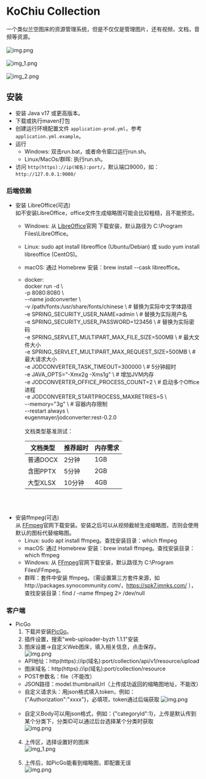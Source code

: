 # KoChiu Collection
一个类似兰空图床的资源管理系统，但是不仅仅是管理图片，还有视频，文档，音频等资源。<br><br>
![img.png](docs/img_5.png)<br><br>
![img_1.png](docs/img_6.png)<br><br>
![img_2.png](docs/img_7.png)

## 安装
- 安装 Java v17 或更高版本。
- 下载或执行maven打包
- 创建运行环境配置文件 `application-prod.yml`，参考 `application.yml.example`。
- 运行<br>
  - Windows: 双击run.bat，或者命令窗口运行run.sh。
  - Linux/MacOs/群晖: 执行run.sh。
- 访问 `http(https)://ip(域名):port/`，默认端口9000，如：`http://127.0.0.1:9000/`
### 后端依赖
  - 安装 LibreOffice(可选)<br>
  如不安装LibreOffice，office文件生成缩略图可能会比较粗糙，且不能预览。
    - Windows: 从 [LibreOffice](https://www.libreoffice.org/)官网 下载安装，默认路径为 C:\Program Files\LibreOffice。
    - Linux: sudo apt install libreoffice (Ubuntu/Debian) 或 sudo yum install libreoffice (CentOS)。
    - macOS: 通过 Homebrew 安装：brew install --cask libreoffice。
    - docker:<br>
        docker run -d \ <br>
        -p 8080:8080 \ <br>
        --name jodconverter \ <br>
        -v /path/fonts:/usr/share/fonts/chinese \ # 替换为实际中文字体路径<br>
        -e SPRING_SECURITY_USER_NAME=admin \  # 替换为实际用户名<br>
        -e SPRING_SECURITY_USER_PASSWORD=123456 \ # 替换为实际密码<br>
        -e SPRING_SERVLET_MULTIPART_MAX_FILE_SIZE=500MB \ # 最大文件大小<br>
        -e SPRING_SERVLET_MULTIPART_MAX_REQUEST_SIZE=500MB \ # 最大请求大小<br>
        -e JODCONVERTER_TASK_TIMEOUT=300000 \     # 5分钟超时<br>
        -e JAVA_OPTS="-Xmx2g -Xms1g" \           # 增加JVM内存<br>
        -e JODCONVERTER_OFFICE_PROCESS_COUNT=2 \  # 启动多个Office进程<br>
        -e JODCONVERTER_STARTPROCESS_MAXRETRIES=5 \ <br>
        --memory="3g" \                          # 容器内存限制<br>
        --restart always \ <br>
        eugenmayer/jodconverter:rest-0.2.0<br><br>
        文档类型基准测试：
      
        | 文档类型 | 推荐超时 | 内存需求 |
        |-------|-------|-------|
        | 普通DOCX | 2分钟 | 1GB |
        | 含图PPTX | 5分钟 | 2GB |
        | 大型XLSX | 10分钟 | 4GB |
    
      <br><br>
- 安装ffmpeg(可选)<br>
  从 [FFmpeg](https://ffmpeg.org/)官网下载安装。安装之后可以从视频截帧生成缩略图，否则会使用默认的图标代替缩略图。<br>
  - Linux: sudo apt install ffmpeg。查找安装目录：which ffmpeg
  - macOS: 通过 Homebrew 安装：brew install ffmpeg。查找安装目录：which ffmpeg
  - Windows: 从 [FFmpeg](https://ffmpeg.org/)官网下载安装，默认路径为 C:\Program Files\FFmpeg。
  - 群晖：套件中安装 ffmpeg。（需设置第三方套件来源，如http://packages.synocommunity.com/，https://spk7.imnks.com/ ），查找安装目录：find / -name ffmpeg 2> /dev/null<br>

### 客户端
- PicGo
  1. 下载并安装[PicGo](https://github.com/Molunerfinn/PicGo)。<br>
  2. 插件设置，搜索"web-uploader-byzh 1.1.1"安装<br>
  3. 图床设置->自定义Web图床，填入相关信息，点击保存。<br>
  ![img.png](docs/img.png)
   - API地址：http(https)://ip(域名):port/collection/api/v1/resource/upload
   - 图床域名：http(https)://ip(域名):port/collection/resource
   - POST参数名：file（不能改）
   - JSON路径：model.thumbnailUrl（上传成功返回的缩略图地址，不能改）
   - 自定义请求头：用json格式填入token，例如：{"Authorization":"xxxx"}，必填项，token通过后端获取
  ![img.png](docs/img_3.png)<br><br>
   - 自定义Body可以用json格式，例如：{"categoryId":1}，上传是默认传到某个分类下，分类ID可以通过后台选择某个分类时获取<br>
    ![img.png](docs/img_2.png)<br><br>
  4. 上传区，选择设置好的图床<br>
  ![img_1.png](docs/img_1.png)<br><br>
  5. 上传后，如PicGo能看到缩略图，即配置无误<br>
  ![img.png](docs/img_4.png)